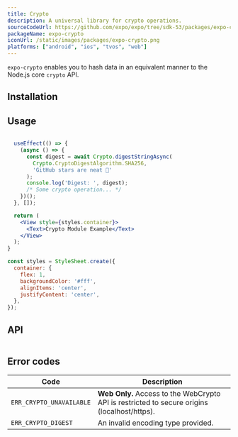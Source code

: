```yaml
---
title: Crypto
description: A universal library for crypto operations.
sourceCodeUrl: https://github.com/expo/expo/tree/sdk-53/packages/expo-crypto
packageName: expo-crypto
iconUrl: /static/images/packages/expo-crypto.png
platforms: ["android", "ios", "tvos", "web"]
---
```


`expo-crypto` enables you to hash data in an equivalent manner to the Node.js core `crypto` API.

## Installation

## Usage

```jsx

  useEffect(() => {
    (async () => {
      const digest = await Crypto.digestStringAsync(
        Crypto.CryptoDigestAlgorithm.SHA256,
        'GitHub stars are neat 🌟'
      );
      console.log('Digest: ', digest);
      /* Some crypto operation... */
    })();
  }, []);

  return (
    <View style={styles.container}>
      <Text>Crypto Module Example</Text>
    </View>
  );
}

const styles = StyleSheet.create({
  container: {
    flex: 1,
    backgroundColor: '#fff',
    alignItems: 'center',
    justifyContent: 'center',
  },
});
```

## API

```js

```

## Error codes

| Code                     | Description                                                                                  |
| ------------------------ | -------------------------------------------------------------------------------------------- |
| `ERR_CRYPTO_UNAVAILABLE` | **Web Only.** Access to the WebCrypto API is restricted to secure origins (localhost/https). |
| `ERR_CRYPTO_DIGEST`      | An invalid encoding type provided.                                                           |